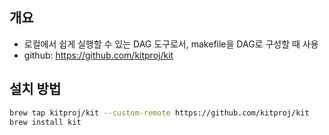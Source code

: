 ## 개요
* 로컬에서 쉽게 실행할 수 있는 DAG 도구로서, makefile을 DAG로 구성할 때 사용
* github: https://github.com/kitproj/kit

## 설치 방법

```sh
brew tap kitproj/kit --custom-remote https://github.com/kitproj/kit
brew install kit
```
